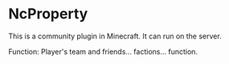 # NcProperty 
This is a community plugin in Minecraft. 
It can run on the server.
 
Function: Player's team and friends... factions... function.

